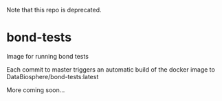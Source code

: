 Note that this repo is deprecated.

# bond-tests
Image for running bond tests

Each commit to master triggers an automatic build of the docker image to DataBiosphere/bond-tests:latest

More coming soon...
